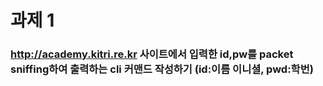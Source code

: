 # 과제 1 
### http://academy.kitri.re.kr 사이트에서 입력한 id,pw를 packet sniffing하여 출력하는 cli 커맨드 작성하기 (id:이름 이니셜, pwd:학번)
